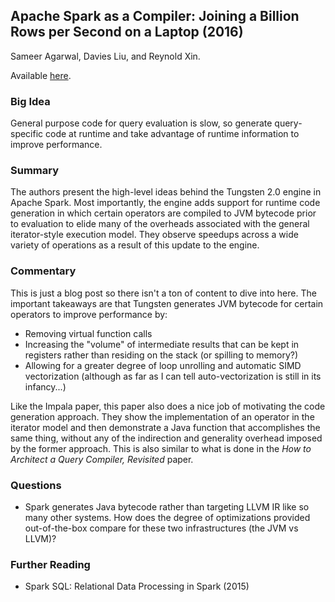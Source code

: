 ## Apache Spark as a Compiler: Joining a Billion Rows per Second on a Laptop (2016)

Sameer Agarwal, Davies Liu, and Reynold Xin.

Available [here](https://databricks.com/blog/2016/05/23/apache-spark-as-a-compiler-joining-a-billion-rows-per-second-on-a-laptop.html).

### Big Idea

General purpose code for query evaluation is slow, so generate query-specific code at runtime and take advantage of runtime information to improve performance.

### Summary

The authors present the high-level ideas behind the Tungsten 2.0 engine in Apache Spark. Most importantly, the engine adds support for runtime code generation in which certain operators are compiled to JVM bytecode prior to evaluation to elide many of the overheads associated with the general iterator-style execution model. They observe speedups across a wide variety of operations as a result of this update to the engine.

### Commentary

This is just a blog post so there isn't a ton of content to dive into here. The important takeaways are that Tungsten generates JVM bytecode for certain operators to improve performance by:
- Removing virtual function calls
- Increasing the "volume" of intermediate results that can be kept in registers rather than residing on the stack (or spilling to memory?)
- Allowing for a greater degree of loop unrolling and automatic SIMD vectorization (although as far as I can tell auto-vectorization is still in its infancy...)

Like the Impala paper, this paper also does a nice job of motivating the code generation approach. They show the implementation of an operator in the iterator model and then demonstrate a Java function that accomplishes the same thing, without any of the indirection and generality overhead imposed by the former approach. This is also similar to what is done in the _How to Architect a Query Compiler, Revisited_ paper.

### Questions

- Spark generates Java bytecode rather than targeting LLVM IR like so many other systems. How does the degree of optimizations provided out-of-the-box compare for these two infrastructures (the JVM vs LLVM)?

### Further Reading

- Spark SQL: Relational Data Processing in Spark (2015)
